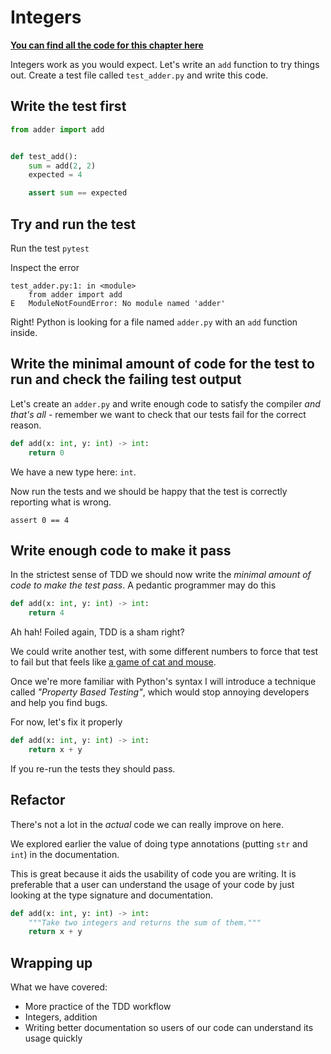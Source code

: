 # Integers

**[You can find all the code for this chapter here](https://github.com/py-bootcamp/learn-python-with-tdd/tree/main/integers)**

Integers work as you would expect. Let's write an `add` function to try things out. Create a test file called `test_adder.py` and write this code.

## Write the test first

```python
from adder import add


def test_add():
    sum = add(2, 2)
    expected = 4

    assert sum == expected
```

## Try and run the test

Run the test `pytest`

Inspect the error

```text
test_adder.py:1: in <module>
    from adder import add
E   ModuleNotFoundError: No module named 'adder'
```

Right! Python is looking for a file named `adder.py` with an `add` function inside.

## Write the minimal amount of code for the test to run and check the failing test output

Let's create an `adder.py` and write enough code to satisfy the compiler _and that's all_ - remember we want to check that our tests fail for the correct reason.

```python
def add(x: int, y: int) -> int:
    return 0
```

We have a new type here: `int`.

Now run the tests and we should be happy that the test is correctly reporting what is wrong.

`assert 0 == 4`

## Write enough code to make it pass

In the strictest sense of TDD we should now write the _minimal amount of code to make the test pass_. A pedantic programmer may do this

```python
def add(x: int, y: int) -> int:
    return 4
```

Ah hah! Foiled again, TDD is a sham right?

We could write another test, with some different numbers to force that test to fail but that feels like [a game of cat and mouse](https://en.m.wikipedia.org/wiki/Cat_and_mouse).

Once we're more familiar with Python's syntax I will introduce a technique called *"Property Based Testing"*, which would stop annoying developers and help you find bugs.

For now, let's fix it properly

```python
def add(x: int, y: int) -> int:
    return x + y
```

If you re-run the tests they should pass.

## Refactor

There's not a lot in the _actual_ code we can really improve on here.

We explored earlier the value of doing type annotations (putting `str` and `int`) in the documentation.

This is great because it aids the usability of code you are writing. It is preferable that a user can understand the usage of your code by just looking at the type signature and documentation.

```python
def add(x: int, y: int) -> int:
    """Take two integers and returns the sum of them."""
    return x + y
```

## Wrapping up

What we have covered:

* More practice of the TDD workflow
* Integers, addition
* Writing better documentation so users of our code can understand its usage quickly
